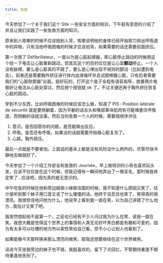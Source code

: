 ```yaml
---
title: 急救
---
```


今天参加了一个关于我们这个 Site 一些安全方面的培训，下午挺有意思的介绍了并且让我们实践了一些急救方面的知识。

原来别人咳嗽的时候不应该拍别人背，咳嗽说明他的身体已经开始努力排出呼吸道中的异物，只有当他呼吸困难的时候才应该拍背，如果需要的话还需要前面挤压。

第一次用了 Défibrillateur，一直以为是心脏起搏器，即心脏停止跳动的时候用这个给一下电击让心脏重新跳动，但其实这个的目的仅仅是让心室**颤动**停止。一个人没有脉搏，要么是心脏真的不跳了，要么是心律出现不规则的颤动（比如遭到电击）。前者还是需要胸外挤压进行体内血液循环并且试图唤醒心脏，只有后者需要我们的“心脏除颤器”出面。挺好玩的，打开这个盒子全程有语音指导，放置两片电极好让电流从心脏处穿过，然后按个按钮就 ok 了。不过关键还再于胸外挤压恢复心脏的跳动。

学到不少东西，比如呼吸困难的时候应该怎么做，知道了 PIS : Position latérale de sécurité 就是要侧躺着，因为平躺的话舌头和嘴部某块肌肉有可能堵塞住呼吸道，而侧躺的话就没事。然后当你急救一个人的时候，需要按顺序评估

1. 意识。是否回答你的问题，是否能做出反应。
2. 呼吸。是否还有呼吸，如果没的话就需要开始做心脏复苏了。
3. 心跳。胸外按压。

最后一点就是不要害怕，上面说的基本上都是没有风险没什么例外的，尽管尽快冷静地去做就好了。

今天参加了一个介绍工作安全和急救的 Journée，早上做培训的小哥也喜欢玩头发，应该不仅仅是在这个时候，但我记得有一瞬间他弄出了一根呆毛，那时候我肯定笑了...应该吧，因为真的是无意识的。

中午吃饭的时候在他和旁边越南小妹聊法国的时候，我不知道什么原因又笑了，估计是听到那个妹子用口音又说了什么傻傻的话。他终于没忍住也笑了，笑得真的很漂亮。我很惊讶地问他为什么，他说早上看到我一直在笑，以为自己讲错了什么地方...我估计又笑了吧。

我突然想起他不是第一个，之前也已经有不少人问过我为什么在笑，说我一直在笑。我想大概是觉得这个世界上的事情和人类无论好坏黑白都是有趣和可爱的，因为有太多可以吐槽的地方所以索性笑给自己看，但不小心让别人也看到了。

如果能像今天那样换来那么漂亮的微笑，那我还想要继续在这个世界微笑。

话说今天坐我旁边的妹子也不错，我挺喜欢的，留下了点回忆，不管期待重逢不期待重逢地告别了。